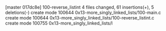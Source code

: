 [master 017dc8e] 100-reverse_listint
 4 files changed, 61 insertions(+), 5 deletions(-)
 create mode 100644 0x13-more_singly_linked_lists/100-main.c
 create mode 100644 0x13-more_singly_linked_lists/100-reverse_listint.c
 create mode 100755 0x13-more_singly_linked_lists/l
